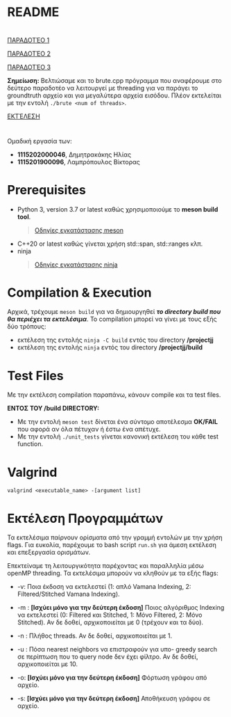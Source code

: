 
# README
# 
 [ΠΑΡΑΔΟΤΈΟ 1](dels/DELIVERABLE_1.md)

 [ΠΑΡΑΔΟΤΈΟ 2](dels/DELIVERABLE_2.md)

 [ΠΑΡΑΔΟΤΈΟ 3](dels/FinalReport.pdf)
 
 **Σημείωση:** Βελτιώσαμε και το brute.cpp πρόγραμμα που αναφέρουμε στο δεύτερο παραδοτέο να λειτουργεί με threading για να παράγει το groundtruth αρχείο και για μεγαλύτερα αρχεία εισόδου. Πλέον εκτελείται με την εντολή `./brute <num of threads>`.

 [EKTΈΛΕΣΗ](#εκτέλεση-προγραμμάτων)

#

Ομαδική εργασία των:
- **1115202000046**, Δημητρακάκης Ηλίας
- **1115201900096**, Λαμπρόπουλος Βίκτορας

# Prerequisites
- Python 3, version 3.7 or latest καθώς χρησιμοποιούμε το **meson build tool**.
	>[Οδηγίες εγκατάστασης meson](https://mesonbuild.com/) 
-  C++20 or latest καθώς γίνεται χρήση std::span, std::ranges κλπ.
-  ninja
	>[Οδηγίες εγκατάστασης ninja](https://github.com/ninja-build/ninja/wiki/Pre-built-Ninja-packages)
    
 # Compilation & Execution
 Αρχικά, τρέχουμε `meson build` για να δημιουργηθεί ***το directory build που θα περιέχει τα εκτελέσιμα***.
 Το compilation μπορεί να γίνει με τους εξής δύο τρόπους:
- εκτέλεση της εντολής `ninja -C build` εντός του directory **/projectjj**
- εκτέλεση της εντολής `ninja` εντός του directory **/projectjj/build**


# Test Files
Με την εκτέλεση compilation παραπάνω, κάνουν compile και τα test files. 

**ΕΝΤΟΣ ΤΟΥ /build DIRECTORY:**
 - Με την εντολή `meson test` δίνεται ένα σύντομο αποτέλεσμα **OK/FAIL** που αφορά αν όλα πέτυχαν ή έστω ένα απέτυχε.
 - Με την εντολή 	`./unit_tests` γίνεται κανονική εκτέλεση του κάθε test  function. 

# Valgrind
`valgrind <executable_name> -[argument list]`




# Εκτέλεση Προγραμμάτων

Τα εκτελέσιμα παίρνουν ορίσματα από την γραμμή εντολών με την χρήση flags. Για ευκολία, παρέχουμε το bash script `run.sh` για άμεση εκτέλεση και επεξεργασία ορισμάτων. 

<!-- `./run.sh 1`  εκτελεί το πρώτο παρδοτέο με τα ορίσματα που δώθηκαν.

`./run.sh 2`  εκτελεί το δεύτερο παραδοτέο που περιέχει και την FilteredVamana και την StitchedVamana. 
**Σημείωση:** Επεκτείναμε τη λειτουργικότητα παρέχοντας και παραλληλία μέσω openMP threading. Τα εκτελέσιμα μπορούν να κληθούν με τα εξής flags: -->

Επεκτείναμε τη λειτουργικότητα παρέχοντας και παραλληλία μέσω openMP threading. Τα εκτελέσιμα μπορούν να κληθούν με τα εξής flags:

- -v: Ποια έκδοση να εκτελεστεί (1: απλό Vamana Indexing, 2: Filtered/Stitched Vamana Indexing). 

- -m : **[Ισχύει μόνο για την δεύτερη έκδοση]**  Ποιος αλγόριθμος Indexing να εκτελεστεί (0: Filtered και Stitched, 1: Μόνο Filtered, 2: Μόνο Stitched). Αν δε δοθεί, αρχικοποιείται με 0 (τρέχουν και τα δύο). 

- -n : Πλήθος threads. Αν δε δοθεί, αρχικοποιείται με 1.

- -u : Πόσα nearest neighbors να επιστραφούν για υπο- greedy search σε περίπτωση που το query node δεν έχει φίλτρο. Αν δε δοθεί, αρχικοποιείται με 10.

- -o: **[Ισχύει μόνο για την δεύτερη έκδοση]** Φόρτωση γράφου από αρχείο.

- -s: **[Ισχύει μόνο για την δεύτερη έκδοση]** Αποθήκευση γράφου σε αρχείο.

